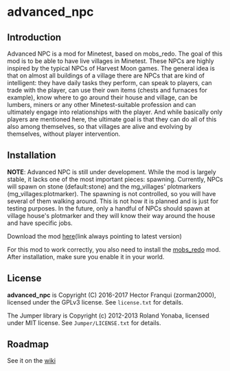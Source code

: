 advanced_npc
============

Introduction
------------

Advanced NPC is a mod for Minetest, based on mobs_redo.
The goal of this mod is to be able to have live villages in Minetest. These NPCs are highly inspired by the typical NPCs of Harvest Moon games. The general idea is that on almost all buildings of a village there are NPCs that are kind of intelligent: they have daily tasks they perform, can speak to players, can trade with the player, can use their own items (chests and furnaces for example), know where to go around their house and village, can be lumbers, miners or any other Minetest-suitable profession and can ultimately engage into relationships with the player. And while basically only players are mentioned here, the ultimate goal is that they can do all of this also among themselves, so that villages are alive and evolving by themselves, without player intervention.


Installation
------------

__NOTE__: Advanced NPC is still under development. While the mod is largely stable, it lacks one of the most important pieces: spawning. Currently, NPCs will spawn on stone (default:stone) and the mg_villages' plotmarkers (mg_villages:plotmarker). The spawning is not controlled, so you will have several of them walking around. This is not how it is planned and is just for testing purposes. In the future, only a handful of NPCs should spawn at village house's plotmarker and they will know their way around the house and have specific jobs.

Download the mod [here](https://github.com/hkzorman/advanced_npc/archive/master.zip)(link always pointing to latest version)

For this mod to work correctly, you also need to install the [mobs_redo](https://github.com/tenplus1/mobs_redo) mod. After installation, make sure you enable it in your world.

License
-------

__advanced_npc__ is Copyright (C) 2016-2017 Hector Franqui (zorman2000), licensed under the GPLv3 license. See `license.txt` for details.

The Jumper library is Copyright (c) 2012-2013 Roland Yonaba, licensed under MIT license. See `Jumper/LICENSE.txt` for details.


Roadmap
-------

See it on the [wiki](https://github.com/hkzorman/advanced_npc/wiki)